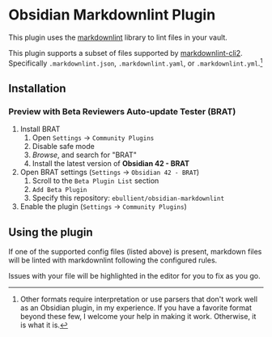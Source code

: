 # Obsidian Markdownlint Plugin

This plugin uses the [markdownlint](https://github.com/DavidAnson/markdownlint) library to lint files in your vault.

This plugin supports a subset of files supported by [markdownlint-cli2](https://github.com/DavidAnson/markdownlint-cli2). Specifically `.markdownlint.json`, `.markdownlint.yaml`, or `.markdownlint.yml`.[^1]

[^1]: Other formats require interpretation or use parsers that don't work well as an Obsidian plugin, in my experience. If you have a favorite format beyond these few, I welcome your help in making it work. Otherwise, it is what it is.

## Installation

### Preview with Beta Reviewers Auto-update Tester (BRAT)

1. Install BRAT
    1. Open `Settings` -> `Community Plugins`
    2. Disable safe mode
    3. *Browse*, and search for "BRAT"
    4. Install the latest version of **Obsidian 42 - BRAT**
2. Open BRAT settings (`Settings` -> `Obsidian 42 - BRAT`)
    1. Scroll to the `Beta Plugin List` section
    2. `Add Beta Plugin`
    3. Specify this repository: `ebullient/obsidian-markdownlint`
3. Enable the plugin (`Settings` -> `Community Plugins`)

## Using the plugin

If one of the supported config files (listed above) is present, markdown files will be linted with markdownlint following the configured rules.

Issues with your file will be highlighted in the editor for you to fix as you go.
